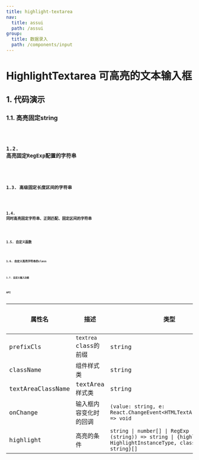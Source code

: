 ```yaml
---
title: highlight-textarea
nav:
  title: assui
  path: /assui
group:
  title: 数据录入
  path: /components/input
---
```


# HighlightTextarea 可高亮的文本输入框

## 1. 代码演示

### 1.1. 高亮固定string

<code hideActions='["CSB", "EXTERNAL"]' src="./demo/String.jsx" />

### 1.2. 高亮固定RegExp配置的字符串

<code hideActions='["CSB", "EXTERNAL"]' src="./demo/RegExp.jsx" />

### 1.3. 高级固定长度区间的字符串

<code hideActions='["CSB", "EXTERNAL"]' src="./demo/Range.jsx" />

### 1.4. 同时高亮固定字符串、正则匹配、固定区间的字符串
<code hideActions='["CSB", "EXTERNAL"]' src="./demo/Things.jsx" />

### 1.5. 自定义函数
<code hideActions='["CSB", "EXTERNAL"]' src="./demo/Function.jsx" />

### 1.6. 自定义高亮字符串的class
<code hideActions='["CSB", "EXTERNAL"]' src="./demo/SettingClassName.jsx" />

### 1.7. 自定义插入功能

<code hideActions='["CSB", "EXTERNAL"]' src="./demo/Insert.jsx" />

## API

| 属性名            | 描述                  | 类型   | 默认值 |
| ----------------- | --------------------- | ------ | ------ |
| prefixCls         | `textrea` class的前缀 | string | `ant`  |
| className         | 组件样式类            | string | -      |
| textAreaClassName | textArea样式类        | string | -      |
| onChange     | 输入框内容变化时的回调	 | `(value: string, e: React.ChangeEvent<HTMLTextAreaElement>) => void`    | -   |
| highlight     | 高亮的条件 | `string \| number[] \| RegExp \| (input: (string)) => string \| {highlight: HighlightInstanceType, className?: string}[]` | - |
